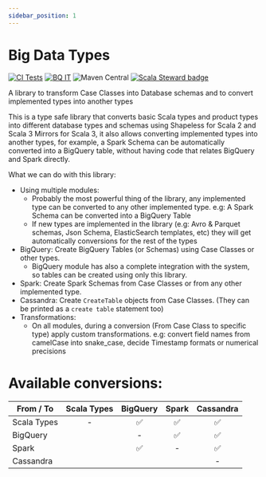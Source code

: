 ```yaml
---
sidebar_position: 1
---
```


# Big Data Types
[![CI Tests](https://github.com/data-tools/big-data-types/workflows/ci-tests/badge.svg)](https://github.com/data-tools/big-data-types/actions/workflows/ci-tests.yml)
[![BQ IT](https://github.com/data-tools/big-data-types/workflows/BigQuery-Integration/badge.svg)](https://github.com/data-tools/big-data-types/actions/workflows/bigquery-integration.yml)
![Maven Central](https://img.shields.io/maven-central/v/io.github.data-tools/big-data-types-core_2.13)
[![Scala Steward badge](https://img.shields.io/badge/Scala_Steward-helping-blue.svg?style=flat&logo=data:image/png;base64,iVBORw0KGgoAAAANSUhEUgAAAA4AAAAQCAMAAAARSr4IAAAAVFBMVEUAAACHjojlOy5NWlrKzcYRKjGFjIbp293YycuLa3pYY2LSqql4f3pCUFTgSjNodYRmcXUsPD/NTTbjRS+2jomhgnzNc223cGvZS0HaSD0XLjbaSjElhIr+AAAAAXRSTlMAQObYZgAAAHlJREFUCNdNyosOwyAIhWHAQS1Vt7a77/3fcxxdmv0xwmckutAR1nkm4ggbyEcg/wWmlGLDAA3oL50xi6fk5ffZ3E2E3QfZDCcCN2YtbEWZt+Drc6u6rlqv7Uk0LdKqqr5rk2UCRXOk0vmQKGfc94nOJyQjouF9H/wCc9gECEYfONoAAAAASUVORK5CYII=)](https://scala-steward.org)

A library to transform Case Classes into Database schemas and to convert implemented types into another types

This is a type safe library that converts basic Scala types and product types into different database types and schemas using
Shapeless for Scala 2 and Scala 3 Mirrors for Scala 3,
it also allows converting implemented types into another types, for example, a Spark Schema can be automatically converted into a BigQuery table,
without having code that relates BigQuery and Spark directly.


What we can do with this library:
- Using multiple modules:
    - Probably the most powerful thing of the library, any implemented type can be converted to any other implemented type. e.g:
      A Spark Schema can be converted into a BigQuery Table
    - If new types are implemented in the library (e.g: Avro & Parquet schemas, Json Schema, ElasticSearch templates, etc)
      they will get automatically conversions for the rest of the types
- BigQuery: Create BigQuery Tables (or Schemas) using Case Classes or other types.
    - BigQuery module has also a complete integration with the system, so tables can be created using only this library.
- Spark: Create Spark Schemas from Case Classes or from any other implemented type.
- Cassandra: Create `CreateTable` objects from Case Classes. (They can be printed as a `create table` statement too)
- Transformations:
    - On all modules, during a conversion (From Case Class to specific type) apply custom transformations. e.g: convert field names from camelCase into snake_case, decide Timestamp formats or numerical precisions
    


# Available conversions:

| From / To  |Scala Types       |BigQuery          |Spark             |Cassandra         |
|------------|:----------------:|:----------------:|:----------------:|:----------------:|
|Scala Types |       -          |:white_check_mark:|:white_check_mark:|:white_check_mark:|
|BigQuery    |                  |        -         |:white_check_mark:|:white_check_mark:|
|Spark       |                  |:white_check_mark:|        -         |:white_check_mark:|
|Cassandra   |                  |                  |                  |        -         |


